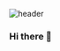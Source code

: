 
![header](https://capsule-render.vercel.app/api?type=waving&color=gradient&height=300&customColorList=0,2,2,2,3&text=SookYun&fontSize=50&animation=fadeIn&desc=Hi!&fontAlignY=30&descSize=30)

### Hi there 👋

<!--
**djs02027/djs02027** is a ✨ _special_ ✨ repository because its `README.md` (this file) appears on your GitHub profile.

Here are some ideas to get you started:

- 🔭 I’m currently working on ...
- 🌱 I’m currently learning ...
- 👯 I’m looking to collaborate on ...
- 🤔 I’m looking for help with ...
- 💬 Ask me about ...
- 📫 How to reach me: ...
- 😄 Pronouns: ...
- ⚡ Fun fact: ...
-->
